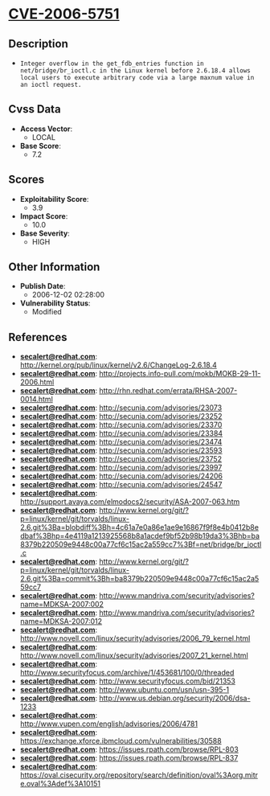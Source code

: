 
# [CVE-2006-5751](https://cve.mitre.org/cgi-bin/cvename.cgi?name=CVE-2006-5751)

## Description

- `Integer overflow in the get_fdb_entries function in net/bridge/br_ioctl.c in the Linux kernel before 2.6.18.4 allows local users to execute arbitrary code via a large maxnum value in an ioctl request.`

## Cvss Data

- **Access Vector**:
  - LOCAL
- **Base Score**:
  - 7.2

## Scores

- **Exploitability Score**:
  - 3.9
- **Impact Score**:
  - 10.0
- **Base Severity**:
  - HIGH

## Other Information

- **Publish Date**:
  - 2006-12-02 02:28:00
- **Vulnerability Status**:
  - Modified

## References

- **secalert@redhat.com**: http://kernel.org/pub/linux/kernel/v2.6/ChangeLog-2.6.18.4
- **secalert@redhat.com**: http://projects.info-pull.com/mokb/MOKB-29-11-2006.html
- **secalert@redhat.com**: http://rhn.redhat.com/errata/RHSA-2007-0014.html
- **secalert@redhat.com**: http://secunia.com/advisories/23073
- **secalert@redhat.com**: http://secunia.com/advisories/23252
- **secalert@redhat.com**: http://secunia.com/advisories/23370
- **secalert@redhat.com**: http://secunia.com/advisories/23384
- **secalert@redhat.com**: http://secunia.com/advisories/23474
- **secalert@redhat.com**: http://secunia.com/advisories/23593
- **secalert@redhat.com**: http://secunia.com/advisories/23752
- **secalert@redhat.com**: http://secunia.com/advisories/23997
- **secalert@redhat.com**: http://secunia.com/advisories/24206
- **secalert@redhat.com**: http://secunia.com/advisories/24547
- **secalert@redhat.com**: http://support.avaya.com/elmodocs2/security/ASA-2007-063.htm
- **secalert@redhat.com**: http://www.kernel.org/git/?p=linux/kernel/git/torvalds/linux-2.6.git%3Ba=blobdiff%3Bh=4c61a7e0a86e1ae9e16867f9f8e4b0412b8edbaf%3Bhp=4e4119a1213925568b8a1acdef9bf52b98b19da3%3Bhb=ba8379b220509e9448c00a77cf6c15ac2a559cc7%3Bf=net/bridge/br_ioctl.c
- **secalert@redhat.com**: http://www.kernel.org/git/?p=linux/kernel/git/torvalds/linux-2.6.git%3Ba=commit%3Bh=ba8379b220509e9448c00a77cf6c15ac2a559cc7
- **secalert@redhat.com**: http://www.mandriva.com/security/advisories?name=MDKSA-2007:002
- **secalert@redhat.com**: http://www.mandriva.com/security/advisories?name=MDKSA-2007:012
- **secalert@redhat.com**: http://www.novell.com/linux/security/advisories/2006_79_kernel.html
- **secalert@redhat.com**: http://www.novell.com/linux/security/advisories/2007_21_kernel.html
- **secalert@redhat.com**: http://www.securityfocus.com/archive/1/453681/100/0/threaded
- **secalert@redhat.com**: http://www.securityfocus.com/bid/21353
- **secalert@redhat.com**: http://www.ubuntu.com/usn/usn-395-1
- **secalert@redhat.com**: http://www.us.debian.org/security/2006/dsa-1233
- **secalert@redhat.com**: http://www.vupen.com/english/advisories/2006/4781
- **secalert@redhat.com**: https://exchange.xforce.ibmcloud.com/vulnerabilities/30588
- **secalert@redhat.com**: https://issues.rpath.com/browse/RPL-803
- **secalert@redhat.com**: https://issues.rpath.com/browse/RPL-837
- **secalert@redhat.com**: https://oval.cisecurity.org/repository/search/definition/oval%3Aorg.mitre.oval%3Adef%3A10151
